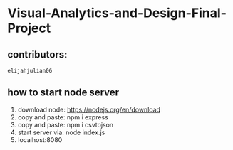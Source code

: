 # Visual-Analytics-and-Design-Final-Project

## contributors: 
    elijahjulian06
    
## how to start node server
1. download node: https://nodejs.org/en/download
2. copy and paste: npm i express
3. copy and paste: npm i csvtojson
4. start server via: node index.js
5. localhost:8080
